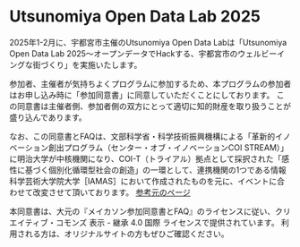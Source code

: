 # Utsunomiya Open Data Lab 2025

2025年1-2月に、宇都宮市主催のUtsunomiya Open Data Labは「Utsunomiya Open Data Lab 2025〜オープンデータでHackする、宇都宮市のウェルビーイングな街づくり」を実施いたします。

参加者、主催者が気持ちよくプログラムに参加するため、本プログラムの参加者はお申し込み時に「参加同意書」に同意していただくことにしております。 この同意書は主催者側、参加者側の双方にとって適切に知的財産を取り扱うことが盛り込んであります。

なお、この同意書とFAQは、文部科学省・科学技術振興機構による「革新的イノベーション創出プログラム（センター・オブ・イノベーションCOI STREAM）」に明治大学が中核機関になり、COI-T（トライアル）拠点として採択された「感性に基づく個別化循環型社会の創造」の一環として、連携機関の1つである情報科学芸術大学院大学［IAMAS］において作成されたものを元に、イベントに合わせて改変させて頂いております。 [参考元のページ](https://github.com/IAMAS/makeathon_agreement)

本同意書は、大元の『メイカソン参加同意書とFAQ』のライセンスに従い、クリエイティブ・コモンズ 表示 - 継承 4.0 国際 ライセンスで提供されています。 利用される方は、オリジナルサイトの方もぜひご確認ください。

